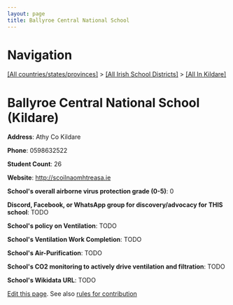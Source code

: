 ```yaml
---
layout: page
title: Ballyroe Central National School
---
```

# Navigation

[[All countries/states/provinces]](../../..) > [[All Irish School Districts]](../..) > [[All In Kildare]](..)

# Ballyroe Central National School (Kildare)

**Address**: Athy Co Kildare

**Phone**: 0598632522

**Student Count**: 26

**Website**: <http://scoilnaomhtreasa.ie>

**School's overall airborne virus protection grade (0-5)**: 0

**Discord, Facebook, or WhatsApp group for discovery/advocacy for THIS school**: TODO

**School's policy on Ventilation**: TODO

**School's Ventilation Work Completion**: TODO

**School's Air-Purification**: TODO

**School's CO2 monitoring to actively drive ventilation and filtration**: TODO

**School's Wikidata URL**: TODO


[Edit this page](https://github.com/ventilate-schools/Ireland/edit/main/./Kildare/Ballyroe_Central_National_School.md). See also [rules for contribution](../../../contribution-rules/)